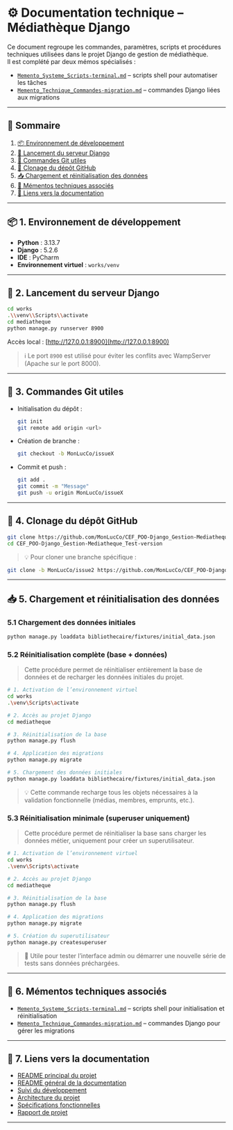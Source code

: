 
# ⚙️ Documentation technique – Médiathèque Django

Ce document regroupe les commandes, paramètres, scripts et procédures techniques utilisées dans le projet Django de gestion de médiathèque.  
Il est complété par deux mémos spécialisés :
- [`Memento_Systeme_Scripts-terminal.md`](Memento_Systeme_Scripts-terminal.md) – scripts shell pour automatiser les tâches
- [`Memento_Technique_Commandes-migration.md`](Memento_Technique_Commandes-migration.md) – commandes Django liées aux migrations

---

## 🧭 Sommaire

1. [📦 Environnement de développement](#-1-environnement-de-développement)  
2. [🚀 Lancement du serveur Django](#-2-lancement-du-serveur-django)  
3. [🧾 Commandes Git utiles](#-3-commandes-git-utiles)  
4. [🔄 Clonage du dépôt GitHub](#-4-clonage-du-dépôt-github)  
5. [📥 Chargement et réinitialisation des données](#-5-chargement-et-réinitialisation-des-données)  
6. [🧩 Mémentos techniques associés](#-6-mémentos-techniques-associés)  
7. [📎 Liens vers la documentation](#-7-liens-vers-la-documentation)

---

## 📦 1. Environnement de développement

- **Python** : 3.13.7  
- **Django** : 5.2.6  
- **IDE** : PyCharm  
- **Environnement virtuel** : `works/venv`

---

## 🚀 2. Lancement du serveur Django

```bash
cd works
.\\venv\\Scripts\\activate
cd mediatheque
python manage.py runserver 8900
```

Accès local : [http://127.0.0.1:8900](http://127.0.0.1:8900)

> ℹ️ Le port `8900` est utilisé pour éviter les conflits avec WampServer (Apache sur le port 8000).

---

## 🧾 3. Commandes Git utiles

- Initialisation du dépôt :
  ```bash
  git init
  git remote add origin <url>
  ```

- Création de branche :
  ```bash
  git checkout -b MonLucCo/issueX
  ```

- Commit et push :
  ```bash
  git add .
  git commit -m "Message"
  git push -u origin MonLucCo/issueX
  ```

---

## 🔄 4. Clonage du dépôt GitHub

```bash
git clone https://github.com/MonLucCo/CEF_POO-Django_Gestion-Mediatheque_Test-version.git
cd CEF_POO-Django_Gestion-Mediatheque_Test-version
```

> 💡 Pour cloner une branche spécifique :
```bash
git clone -b MonLucCo/issue2 https://github.com/MonLucCo/CEF_POO-Django_Gestion-Mediatheque_Test-version.git
```

---

## 📥 5. Chargement et réinitialisation des données

### 5.1 Chargement des données initiales

```bash
python manage.py loaddata bibliothecaire/fixtures/initial_data.json
```

### 5.2 Réinitialisation complète (base + données)

> Cette procédure permet de réinitialiser entièrement la base de données et de recharger les données initiales du projet.

```bash
# 1. Activation de l’environnement virtuel
cd works
.\venv\Scripts\activate

# 2. Accès au projet Django
cd mediatheque

# 3. Réinitialisation de la base
python manage.py flush

# 4. Application des migrations
python manage.py migrate

# 5. Chargement des données initiales
python manage.py loaddata bibliothecaire/fixtures/initial_data.json
```

> 💡 Cette commande recharge tous les objets nécessaires à la validation fonctionnelle (médias, membres, emprunts, etc.).

### 5.3 Réinitialisation minimale (superuser uniquement)

> Cette procédure permet de réinitialiser la base sans charger les données métier, uniquement pour créer un superutilisateur.

```bash
# 1. Activation de l’environnement virtuel
cd works
.\venv\Scripts\activate

# 2. Accès au projet Django
cd mediatheque

# 3. Réinitialisation de la base
python manage.py flush

# 4. Application des migrations
python manage.py migrate

# 5. Création du superutilisateur
python manage.py createsuperuser
```

> 📌 Utile pour tester l’interface admin ou démarrer une nouvelle série de tests sans données préchargées.

---

## 🧩 6. Mémentos techniques associés

- [`Memento_Systeme_Scripts-terminal.md`](Memento_Systeme_Scripts-terminal.md) – scripts shell pour initialisation et réinitialisation
- [`Memento_Technique_Commandes-migration.md`](Memento_Technique_Commandes-migration.md) – commandes Django pour gérer les migrations

---

## 📎 7. Liens vers la documentation

- [README principal du projet](../../README.md)  
- [README général de la documentation](../README.md)  
- [Suivi du développement](../developpement/README-dev.md)  
- [Architecture du projet](../architecture/README-archi.md)  
- [Spécifications fonctionnelles](../fonctionnel/README-fonct.md)  
- [Rapport de projet](../../delivery/rapport/rapport-projet.md)

---

